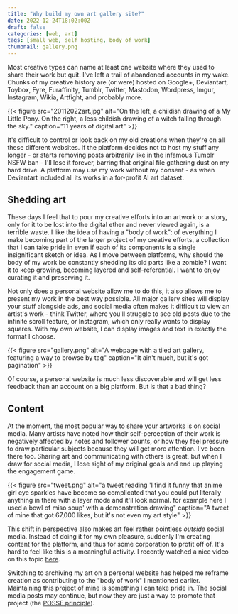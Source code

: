 ```yaml
---
title: "Why build my own art gallery site?"
date: 2022-12-24T18:02:00Z
draft: false
categories: [web, art]
tags: [small web, self hosting, body of work]
thumbnail: gallery.png
---
```


Most creative types can name at least one website where they used to share their work but quit. I've left a trail of abandoned accounts in my wake. Chunks of my creative history are (or were) hosted on Google+, Deviantart, Toybox, Fyre, Furaffinity, Tumblr, Twitter, Mastodon, Wordpress, Imgur, Instagram, Wikia, Artfight, and probably more. 

{{< figure src="20112022art.jpg" alt="On the left, a childish drawing of a My Little Pony. On the right, a less childish drawing of a witch falling through the sky." caption="11 years of digital art" >}}

It's difficult to control or look back on my old creations when they're on all these different websites. If the platform decides not to host my stuff any longer - or starts removing posts arbitrarily like in the infamous Tumblr NSFW ban - I'll lose it forever, barring that original file gathering dust on my hard drive. A platform may use my work without my consent - as when Deviantart included all its works in a for-profit AI art dataset.

## Shedding art

These days I feel that to pour my creative efforts into an artwork or a story, only for it to be lost into the digital ether and never viewed again, is a terrible waste. I like the idea of having a "body of work": of everything I make becoming part of the larger project of my creative efforts, a collection that I can take pride in even if each of its components is a single insignificant sketch or idea. As I move between platforms, why should the body of my work be constantly shedding its old parts like a zombie? I want it to keep growing, becoming layered and self-referential. I want to enjoy curating it and preserving it. 

Not only does a personal website allow me to do this, it also allows me to present my work in the best way possible. All major gallery sites will display your stuff alongside ads, and social media often makes it difficult to view an artist's work - think Twitter, where you'll struggle to see old posts due to the infinite scroll feature, or Instagram, which only really wants to display squares. With my own website, I can display images and text in exactly the format I choose. 

{{< figure src="gallery.png" alt="A webpage with a tiled art gallery, featuring a way to browse by tag" caption="It ain't much, but it's got pagination" >}}

Of course, a personal website is much less discoverable and will get less feedback than an account on a big platform. But is that a bad thing?

## Content

At the moment, the most popular way to share your artworks is on social media. Many artists have noted how their self-perception of their work is negatively affected by notes and follower counts, or how they feel pressure to draw particular subjects because they will get more attention. I've been there too. Sharing art and communicating with others is great, but when I draw for social media, I lose sight of my original goals and end up playing the engagement game. 

{{< figure src="tweet.png" alt="a tweet reading 'I find it funny that anime girl eye sparkles have become so complicated that you could put literally anything in there with a layer mode and it'll look normal. for example here I used a bowl of miso soup' with a demonstration drawing" caption="A tweet of mine that got 67,000 likes, but it's not even my art style" >}}

This shift in perspective also makes art feel rather pointless *outside* social media. Instead of doing it for my own pleasure, suddenly I'm creating content for the platform, and thus for some corporation to profit off of. It's hard to feel like this is a meaningful activity. I recently watched a nice video on this topic [here](https://youtu.be/Ieq6V3o4rqM).

Switching to archiving my art on a personal website has helped me reframe creation as contributing to the "body of work" I mentioned earlier. Maintaining this project of mine is something I can take pride in. The social media posts may continue, but now they are just a way to promote that project (the [POSSE principle](https://indieweb.org/POSSE)).
